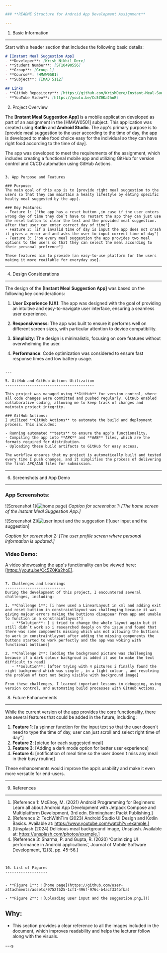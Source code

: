```yaml
---

### **README Structure for Android App Development Assignment**

---
```


1. Basic Information
--------------------

Start with a header section that includes the following basic details:

```markdown
# [Instant Meal Suggestion App]
- **Developer**: [Krish Nikhil Dere]
- **Student Number**: [ST10490556]
- **Group**: [Group 1]
- **Course**: [HMAW0501]
- **Subject**: [IMAD 5112]

## Links
- **GitHub Repository**: [https://github.com/KrishDere/Instant-Meal-Suggestion-App]
- **YouTube Video**: [https://youtu.be/Cc5Z0Ka2hoE]
```

2. Project Overview

The **[Instant Meal Suggestion App]** is a mobile application developed as part of an assignment in the [HMAW0501] subject. This application was created using **Kotlin** and **Android Studio**. The app's primary purpose is to [provide meal suggestion to the user according to the time of day, the app is developed to make food choice easy for the individual so they can have right food according to the time of day].

The app was developed to meet the requirements of the assignment, which includes creating a functional mobile app and utilizing GitHub for version control and CI/CD automation using GitHub Actions.
```

3. App Purpose and Features

### Purpose:
The main goal of this app is to [provide right meal suggestion to the users so that they can maintain a healty lifestyle by eating specific healty meal suggested by the app]. 

### Key Features:
- Feature 1: ["the app has a reset button ,in case if the user enters wrong day of time they don`t have to restart the app they can just use the reset button to clear the text and the provided meal suggestion. after that user can enter correct day of time"]
- Feature 2: [if a invalid time of day is input the app does not crash it gives a error and and asks the user to input correct time of day"]
- Feature 3: ["on every meal suggestion the app provides two meal options to the users so that they can select the meal according to their personal prefrence"]

These features aim to provide [an easy-to-use platform for the users making it more reailable for everyday use].
```

---

4. Design Considerations
------------------------



The design of the **[Instant Meal Suggestion App]** was based on the following key considerations:

1. **User Experience (UX)**: The app was designed with the goal of providing an intuitive and easy-to-navigate user interface, ensuring a seamless user experience.
   
2. **Responsiveness**: The app was built to ensure it performs well on different screen sizes, with particular attention to device compatibility.
   
3. **Simplicity**: The design is minimalistic, focusing on core features without overwhelming the user.
   
4. **Performance**: Code optimization was considered to ensure fast response times and low battery usage.
```

---

5. GitHub and GitHub Actions Utilization
----------------------------------------

This project was managed using **GitHub** for version control, where all code changes were committed and pushed regularly. GitHub enabled collaborative coding, allowing me to keep track of changes and maintain project integrity.

### GitHub Actions:
I utilized **GitHub Actions** to automate the build and deployment process. This includes:

- Running automated **tests** to ensure the app’s functionality.
- Compiling the app into **APK** and **AAB** files, which are the formats required for distribution.
- Uploading these build artifacts to GitHub for easy access.

The workflow ensures that my project is automatically built and tested every time I push changes, and it simplifies the process of delivering the final APK/AAB files for submission.
```

---

6. Screenshots and App Demo
---------------------------

### App Screenshots:
![Screenshot 1](![home page](https://github.com/user-attachments/assets/8fb904df-5727-4847-a139-b6b4414ed670))
*Caption for screenshot 1: [The home screen of the Instant Meal Suggestion App.]*

![Screenshot 2](![user input and the suggestion](https://github.com/user-attachments/assets/fef1cbbb-8d53-47ad-aea8-a9238fff3eaa)
)![user input and the suggestion]

*Caption for screenshot 2: [The user profile screen where personal information is updated.]*

### Video Demo:
A video showcasing the app's functionality can be viewed here: [https://youtu.be/Cc5Z0Ka2hoE].
```

7. Challenges and Learnings
---------------------------
During the development of this project, I encountered several challenges, including:

1. **Challenge 1**: [i have used a LinearLayout in xml and adding exit and reset buttion in constraintlayout was challenging because it was giving majour errors making the buttions disappear from app and unable to function in a constraintlayout"]
   - **Solution**: [ i tried to change the whole layout again but it still didn`t work so i researched deeply on the issue and found that there was some components missing which was not allowing the buttions to work in constraintlayout after adding the missing components the buttons started to work perfectly and the app was woking with functional buttions]
   
2. **Challenge 2**: [adding the background picture was challenging because if a dark colour backgroud is added it use to make the text difficult to read]
   - **Solution**: [after trying with 4 pictures i finally found the right background which was simple , in a light colour , and resolving the problem of text not being visible with background image]

From these challenges, I learned important lessons in debugging, using version control, and automating build processes with GitHub Actions.
```

8. Future Enhancements
----------------------

While the current version of the app provides the core functionality, there are several features that could be added in the future, including:

1. **Feature 1**: [a spinner function for the input text so that the user dosen`t need to type the time of day, user can just scroll and select right time of day"]
2. **Feature 2**: [pictue for each suggested meal]
3. **Feature 3**: [Adding a dark mode option for better user experience]
4. **Feature 4**: [notification of meal time so the user dosen`t miss any meal in their busy routine]

These enhancements would improve the app’s usability and make it even more versatile for end-users.

---

9. References
-------------

1. [Reference 1: McElroy, M. (2021) Android Programming for Beginners: Learn all about Android App Development with Jetpack Compose and Multiplatform Development, 3rd edn. Birmingham: Packt Publishing.]
2. [Reference 2: TechWithTim (2023) Android Studio UI Design and Kotlin Basics. Available at: https://www.youtube.com/watch?v=example.]
3. [Unsplash (2024) Delicious meal background image, Unsplash. Available at: https://unsplash.com/photos/example.]
4. [Reference 3: Sharma, P. and Gupta, R. (2020) ‘Optimizing UI performance in Android applications’, Journal of Mobile Software Development, 12(3), pp. 45-56.]

   
```


10. List of Figures
-------------------


- **Figure 1**: ![home page](https://github.com/user-attachments/assets/9752f525-1cf1-496f-976c-b4acf334bfba)

- **Figure 2**: ![Uploading user input and the suggestion.png…]()

```

Why:
----
- This section provides a clear reference to all the images included in the document, which improves readability and helps the lecturer follow along with the visuals.

---s
